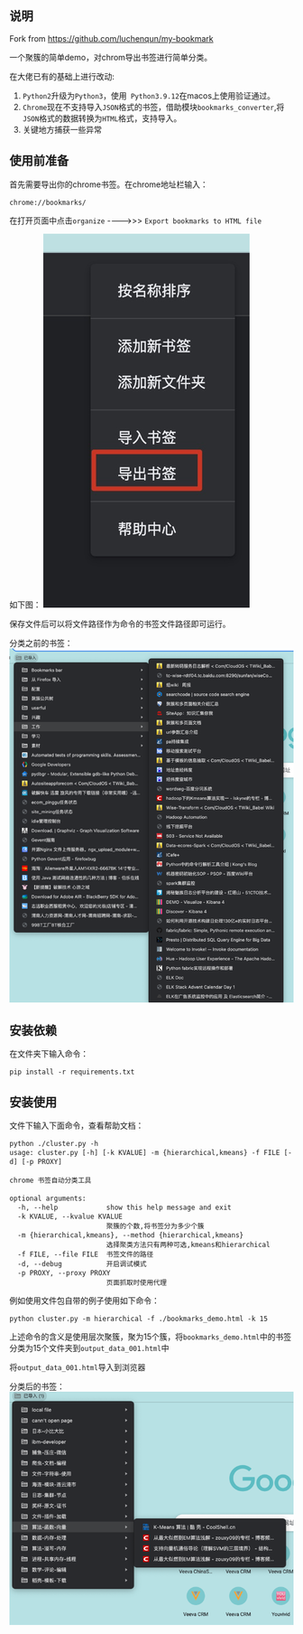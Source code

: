 ## 说明

Fork from https://github.com/luchenqun/my-bookmark

一个聚簇的简单demo，对chrom导出书签进行简单分类。

在大佬已有的基础上进行改动:
1. `Python2`升级为`Python3`，使用` Python3.9.12`在macos上使用验证通过。
2. `Chrome`现在不支持导入`JSON`格式的书签，借助模块`bookmarks_converter`,将`JSON`格式的数据转换为`HTML`格式，支持导入。
3. 关键地方捕获一些异常

## 使用前准备
首先需要导出你的chrome书签。在chrome地址栏输入：
```plain
chrome://bookmarks/
```
在打开页面中点击`organize` ---->>> `Export bookmarks to HTML file`

如下图：
 ![](images/screenshot.jpg) 

保存文件后可以将文件路径作为命令的书签文件路径即可运行。

分类之前的书签：
![img.png](images/img.png)



## 安装依赖

在文件夹下输入命令：
```shell
pip install -r requirements.txt
```

## 安装使用

文件下输入下面命令，查看帮助文档：
```shell
python ./cluster.py -h
usage: cluster.py [-h] [-k KVALUE] -m {hierarchical,kmeans} -f FILE [-d] [-p PROXY]

chrome 书签自动分类工具

optional arguments:
  -h, --help            show this help message and exit
  -k KVALUE, --kvalue KVALUE
                        聚簇的个数,将书签分为多少个簇
  -m {hierarchical,kmeans}, --method {hierarchical,kmeans}
                        选择聚类方法只有两种可选,kmeans和hierarchical
  -f FILE, --file FILE  书签文件的路径
  -d, --debug           开启调试模式
  -p PROXY, --proxy PROXY
                        页面抓取时使用代理
```
例如使用文件包自带的例子使用如下命令：
```shell
python cluster.py -m hierarchical -f ./bookmarks_demo.html -k 15
```
上述命令的含义是使用层次聚簇，聚为15个簇，将`bookmarks_demo.html`中的书签分类为15个文件夹到`output_data_001.html`中

将`output_data_001.html`导入到浏览器

分类后的书签：
![img.png](images/img1.png)